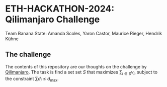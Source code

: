 # ETH-HACKATHON-2024: Qilimanjaro Challenge
Team Banana State: Amanda Scoles, Yaron Castor, Maurice Rieger, Hendrik Kühne

## The challenge

The contents of this repository are our thoughts on the challenge by [Qilimanjaro](https://www.qilimanjaro.tech). The task is find a set set $S$ that maximizes $\sum_{i\in S}v_i$, subject to the constraint $\sum d_i \leq d_{\text{max}}$.